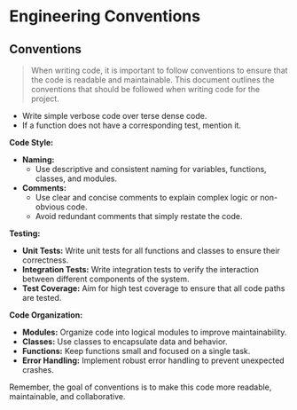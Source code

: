 # Engineering Conventions

## Conventions
> When writing code, it is important to follow conventions to ensure that the code is readable and maintainable. This document outlines the conventions that should be followed when writing code for the project.

- Write simple verbose code over terse dense code.
- If a function does not have a corresponding test, mention it.


**Code Style:**

* **Naming:**
    * Use descriptive and consistent naming for variables, functions, classes, and modules.
* **Comments:**
    * Use clear and concise comments to explain complex logic or non-obvious code.
    * Avoid redundant comments that simply restate the code.

**Testing:**

* **Unit Tests:** Write unit tests for all functions and classes to ensure their correctness.
* **Integration Tests:** Write integration tests to verify the interaction between different components of the system.
* **Test Coverage:** Aim for high test coverage to ensure that all code paths are tested.

**Code Organization:**

* **Modules:** Organize code into logical modules to improve maintainability.
* **Classes:** Use classes to encapsulate data and behavior.
* **Functions:** Keep functions small and focused on a single task.
* **Error Handling:** Implement robust error handling to prevent unexpected crashes.


Remember, the goal of conventions is to make this code more readable, maintainable, and collaborative.